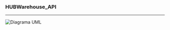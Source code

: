 ### HUBWarehouse_API
---

![Diagrama UML](http://www.plantuml.com/plantuml/proxy?src=https://raw.githubusercontent.com/JSenen/HUBWareouse_API/develop/doc/uml/spring_api_interaction.puml)



